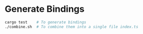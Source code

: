 # Generate Bindings

```sh
cargo test    # To generate bindings
./combine.sh  # To combine them into a single file index.ts
```
